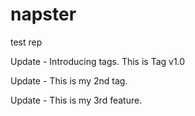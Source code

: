 # napster
test rep

Update - 
Introducing tags. This is Tag v1.0

Update - 
This is my 2nd tag.

Update - 
This is my 3rd feature.
